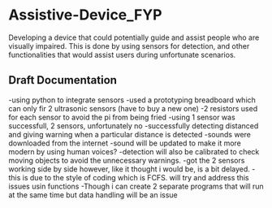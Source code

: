 # Assistive-Device_FYP
Developing a device that could potentially guide and assist people who are visually impaired. This is done by using sensors for detection, and other functionalities that would assist users during unfortunate scenarios.


## Draft Documentation
-using python to integrate sensors
-used a prototyping breadboard which can only fir 2 ultrasonic sensors (have to buy a new one)
-2 resistors used for each sensor to avoid the pi from being fried
-using 1 sensor was successfull, 2 sensors, unfortunately no
-successfully detecting distanced and giving warning when a particular distance is detected
-sounds were downloaded from the internet
-sound will be updated to make it more modern by using human voices?
-detection will also be calibrated to check moving objects to avoid the unnecessary warnings.
-got the 2 sensors working side by side however, like it thought i would be, is a bit delayed.
-this is due to the style of coding which is FCFS. will try and address this issues usin functions
-Though i can create 2 separate programs that will run at the same time but data handling will be an issue
